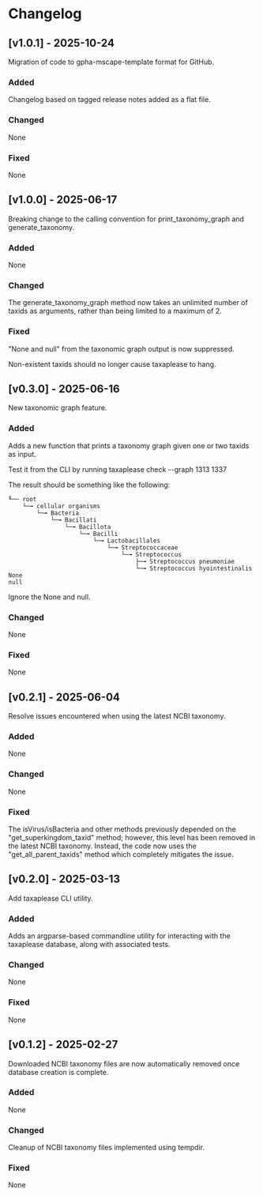 # Changelog

## [v1.0.1] - 2025-10-24

Migration of code to gpha-mscape-template format for GitHub.

### Added

Changelog based on tagged release notes added as a flat file.

### Changed

None

### Fixed

None

## [v1.0.0] - 2025-06-17

Breaking change to the calling convention for print_taxonomy_graph and generate_taxonomy.

### Added

None

### Changed

The generate_taxonomy_graph method now takes an unlimited number of taxids as arguments, rather than being limited to a maximum of 2.

### Fixed

"None and null" from the taxonomic graph output is now suppressed.

Non-existent taxids should no longer cause taxaplease to hang.

## [v0.3.0] - 2025-06-16

New taxonomic graph feature.

### Added

Adds a new function that prints a taxonomy graph given one or two taxids as input.

Test it from the CLI by running taxaplease check --graph 1313 1337

The result should be something like the following:

```
╙── root
    └─╼ cellular organisms
        └─╼ Bacteria
            └─╼ Bacillati
                └─╼ Bacillota
                    └─╼ Bacilli
                        └─╼ Lactobacillales
                            └─╼ Streptococcaceae
                                └─╼ Streptococcus
                                    ├─╼ Streptococcus pneumoniae
                                    └─╼ Streptococcus hyointestinalis
None
null
```

Ignore the None and null.

### Changed

None

### Fixed

None

## [v0.2.1] - 2025-06-04

Resolve issues encountered when using the latest NCBI taxonomy.

### Added

None

### Changed

None

### Fixed

The isVirus/isBacteria and other methods previously depended on the "get_superkingdom_taxid" method; however, this level has been removed in the latest NCBI taxonomy. Instead, the code now uses the "get_all_parent_taxids" method which completely mitigates the issue.

## [v0.2.0] - 2025-03-13

Add taxaplease CLI utility.

### Added

Adds an argparse-based commandline utility for interacting with the taxaplease database, along with associated tests.

### Changed

None

### Fixed

None

## [v0.1.2] - 2025-02-27

Downloaded NCBI taxonomy files are now automatically removed once database creation is complete.

### Added

None

### Changed

Cleanup of NCBI taxonomy files implemented using tempdir.

### Fixed

None